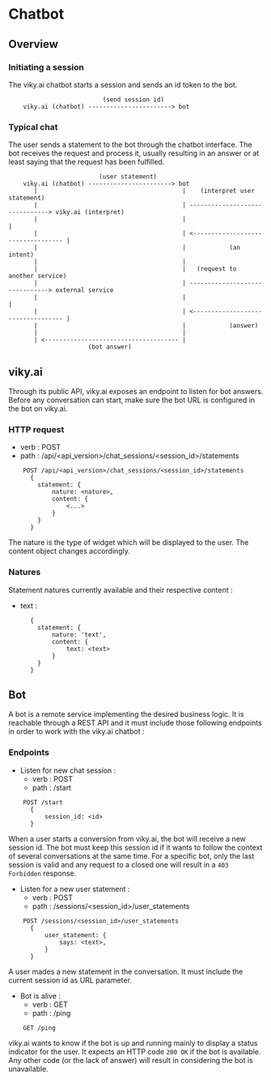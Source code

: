 # Chatbot

## Overview
### Initiating a session
The viky.ai chatbot starts a session and sends an id token to the bot.
```
                          (send session id)
    viky.ai (chatbot) -----------------------> bot
```

### Typical chat
The user sends a statement to the bot through the chatbot interface.
The bot receives the request and process it, usually resulting in an answer or at least saying that the request has been fulfilled.
```
                         (user statement)
    viky.ai (chatbot) -----------------------> bot
       |                                        |    (interpret user statement)
       |                                        | -------------------------------> viky.ai (interpret)
       |                                        |                                     |
       |                                        | <---------------------------------- |
       |                                        |            (an intent)
       |                                        |
       |                                        |   (request to another service)
       |                                        | -------------------------------> external service
       |                                        |                                     |
       |                                        | <---------------------------------- |
       |                                        |            (answer)
       |                                        |
       | <------------------------------------- |
                      (bot answer)
```

## viky.ai
Through its public API, viky.ai exposes an endpoint to listen for bot answers.
Before any conversation can start, make sure the bot URL is configured in the bot on viky.ai.

### HTTP request
- verb : POST
- path : /api/<api_version>/chat_sessions/<session_id>/statements
```
    POST /api/<api_version>/chat_sessions/<session_id>/statements
      {
        statement: {
            nature: <nature>,
            content: {
                <...>
            }
        }
      }
```
The nature is the type of widget which will be displayed to the user. The content object changes accordingly.

### Natures
Statement natures currently available and their respective content :
- text :
```
      {
        statement: {
            nature: 'text',
            content: {
                text: <text>
            }
        }
      }
```

## Bot
A bot is a remote service implementing the desired business logic.
It is reachable through a REST API and it must include those following endpoints in order to work with the viky.ai chatbot :

### Endpoints
- Listen for new chat session :
    * verb : POST
    * path : /start
```
    POST /start
      {
          session_id: <id>
      }
```
When a user starts a conversion from viky.ai, the bot will receive a new session id.
The bot must keep this session id if it wants to follow the context of several conversations at the same time.
For a specific bot, only the last session is valid and any request to a closed one will result in a `403 Forbidden` response.

- Listen for a new user statement :
    * verb : POST
    * path : /sessions/<session_id>/user_statements
```
    POST /sessions/<session_id>/user_statements
      {
          user_statement: {
              says: <text>,
          }
      }
```
A user mades a new statement in the conversation. It must include the current session id as URL parameter.

- Bot is alive :
    * verb : GET
    * path : /ping
```
    GET /ping
```
viky.ai wants to know if the bot is up and running mainly to display a status indicator for the user.
It expects an HTTP code `200 OK` if the bot is available. Any other code (or the lack of answer) will result in considering the bot is unavailable. 
